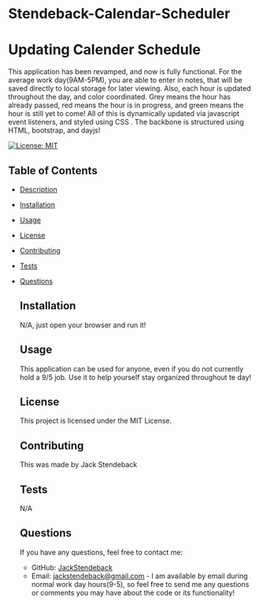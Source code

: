 # Stendeback-Calendar-Scheduler

  # Updating Calender Schedule

  This application has been revamped, and now is fully functional. For the average work day(9AM-5PM), you are able to enter in notes, that will be saved directly to local storage for later viewing. Also, each hour is updated throughout the day, and color coordinated. Grey means the hour has already passed, red means the hour is in progress, and green means the hour is still yet to come! All of this  is  dynamically updated via javascript event listeners, and styled using CSS . The backbone is structured using HTML, bootstrap, and dayjs!

  [![License: MIT](https://img.shields.io/badge/License-MIT-yellow.svg)](https://opensource.org/licenses/MIT)

  ## Table of Contents
- [Description](#description)
- [Installation](#installation)
- [Usage](#usage)
- [License](#license)
- [Contributing](#contributing)
- [Tests](#tests)
- [Questions](#questions)

  ## Installation
  N/A, just open your browser and run it!

  ## Usage
  This application can be used for anyone, even if you do not currently hold a 9/5 job. Use it to help yourself stay organized throughout te day!

  ## License
  This project is licensed under the MIT License.

  ## Contributing
  This was made by Jack Stendeback

  ## Tests
  N/A

  ## Questions
  If you have any questions, feel free to contact me:
  - GitHub: [JackStendeback](https://github.com/JackStendeback)
  - Email: jackstendeback@gmail.com
        - I am available by email during normal work day hours(9-5), so feel free to send me any questions or comments you may have about the code or its functionality!

